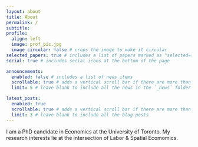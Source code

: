 ```yaml
---
layout: about
title: About
permalink: /
subtitle: 
profile:
  align: left
  image: prof_pic.jpg
  image_circular: false # crops the image to make it circular
selected_papers: true # includes a list of papers marked as "selected={true}"
social: true # includes social icons at the bottom of the page

announcements:
  enabled: false # includes a list of news items
  scrollable: true # adds a vertical scroll bar if there are more than 3 news items
  limit: 5 # leave blank to include all the news in the `_news` folder

latest_posts:
  enabled: true
  scrollable: true # adds a vertical scroll bar if there are more than 3 new posts items
  limit: 3 # leave blank to include all the blog posts
---
```


I am a PhD candidate in Economics at the University of Toronto. 
My research interests lie at the intersection of Labor & Spatial Ecomomics.